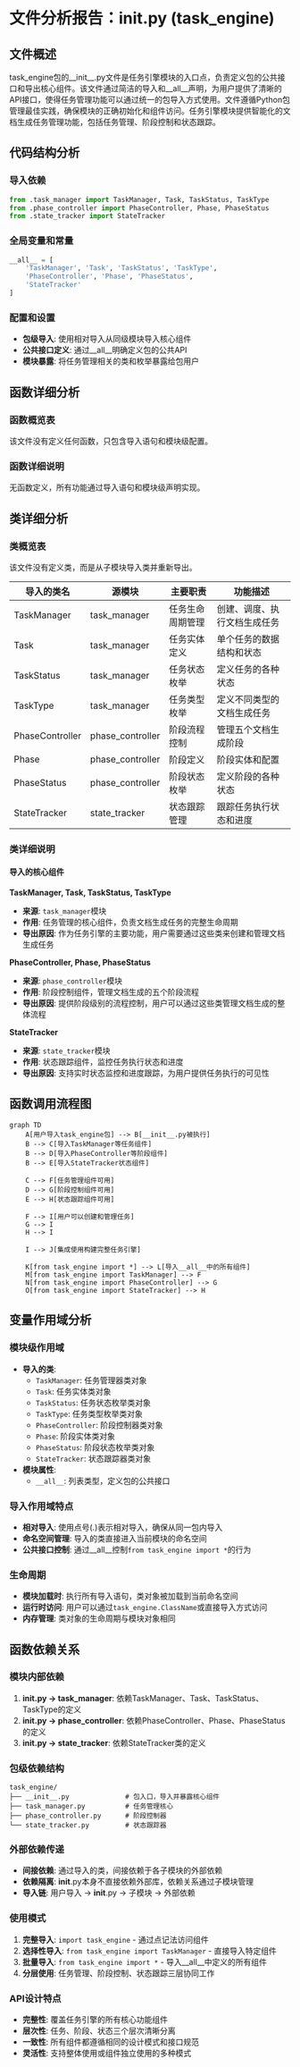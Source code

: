 # 文件分析报告：__init__.py (task_engine)

## 文件概述
task_engine包的__init__.py文件是任务引擎模块的入口点，负责定义包的公共接口和导出核心组件。该文件通过简洁的导入和__all__声明，为用户提供了清晰的API接口，使得任务管理功能可以通过统一的包导入方式使用。文件遵循Python包管理最佳实践，确保模块的正确初始化和组件访问。任务引擎模块提供智能化的文档生成任务管理功能，包括任务管理、阶段控制和状态跟踪。

## 代码结构分析

### 导入依赖
```python
from .task_manager import TaskManager, Task, TaskStatus, TaskType
from .phase_controller import PhaseController, Phase, PhaseStatus
from .state_tracker import StateTracker
```

### 全局变量和常量
```python
__all__ = [
    'TaskManager', 'Task', 'TaskStatus', 'TaskType',
    'PhaseController', 'Phase', 'PhaseStatus', 
    'StateTracker'
]
```

### 配置和设置
- **包级导入**: 使用相对导入从同级模块导入核心组件
- **公共接口定义**: 通过__all__明确定义包的公共API
- **模块暴露**: 将任务管理相关的类和枚举暴露给包用户

## 函数详细分析

### 函数概览表
该文件没有定义任何函数，只包含导入语句和模块级配置。

### 函数详细说明
无函数定义，所有功能通过导入语句和模块级声明实现。

## 类详细分析

### 类概览表
该文件没有定义类，而是从子模块导入类并重新导出。

| 导入的类名 | 源模块 | 主要职责 | 功能描述 |
|------------|--------|----------|----------|
| TaskManager | task_manager | 任务生命周期管理 | 创建、调度、执行文档生成任务 |
| Task | task_manager | 任务实体定义 | 单个任务的数据结构和状态 |
| TaskStatus | task_manager | 任务状态枚举 | 定义任务的各种状态 |
| TaskType | task_manager | 任务类型枚举 | 定义不同类型的文档生成任务 |
| PhaseController | phase_controller | 阶段流程控制 | 管理五个文档生成阶段 |
| Phase | phase_controller | 阶段定义 | 阶段实体和配置 |
| PhaseStatus | phase_controller | 阶段状态枚举 | 定义阶段的各种状态 |
| StateTracker | state_tracker | 状态跟踪管理 | 跟踪任务执行状态和进度 |

### 类详细说明

#### 导入的核心组件

**TaskManager, Task, TaskStatus, TaskType**
- **来源**: `task_manager`模块
- **作用**: 任务管理的核心组件，负责文档生成任务的完整生命周期
- **导出原因**: 作为任务引擎的主要功能，用户需要通过这些类来创建和管理文档生成任务

**PhaseController, Phase, PhaseStatus**
- **来源**: `phase_controller`模块  
- **作用**: 阶段控制组件，管理文档生成的五个阶段流程
- **导出原因**: 提供阶段级别的流程控制，用户可以通过这些类管理文档生成的整体流程

**StateTracker**
- **来源**: `state_tracker`模块
- **作用**: 状态跟踪组件，监控任务执行状态和进度
- **导出原因**: 支持实时状态监控和进度跟踪，为用户提供任务执行的可见性

## 函数调用流程图
```mermaid
graph TD
    A[用户导入task_engine包] --> B[__init__.py被执行]
    B --> C[导入TaskManager等任务组件]
    B --> D[导入PhaseController等阶段组件] 
    B --> E[导入StateTracker状态组件]
    
    C --> F[任务管理组件可用]
    D --> G[阶段控制组件可用]
    E --> H[状态跟踪组件可用]
    
    F --> I[用户可以创建和管理任务]
    G --> I
    H --> I
    
    I --> J[集成使用构建完整任务引擎]
    
    K[from task_engine import *] --> L[导入__all__中的所有组件]
    M[from task_engine import TaskManager] --> F
    N[from task_engine import PhaseController] --> G
    O[from task_engine import StateTracker] --> H
```

## 变量作用域分析

### 模块级作用域
- **导入的类**:
  - `TaskManager`: 任务管理器类对象
  - `Task`: 任务实体类对象
  - `TaskStatus`: 任务状态枚举类对象
  - `TaskType`: 任务类型枚举类对象
  - `PhaseController`: 阶段控制器类对象
  - `Phase`: 阶段实体类对象
  - `PhaseStatus`: 阶段状态枚举类对象
  - `StateTracker`: 状态跟踪器类对象
- **模块属性**:
  - `__all__`: 列表类型，定义包的公共接口

### 导入作用域特点
- **相对导入**: 使用点号(.)表示相对导入，确保从同一包内导入
- **命名空间管理**: 导入的类直接进入当前模块的命名空间
- **公共接口控制**: 通过__all__控制`from task_engine import *`的行为

### 生命周期
- **模块加载时**: 执行所有导入语句，类对象被加载到当前命名空间
- **运行时访问**: 用户可以通过`task_engine.ClassName`或直接导入方式访问
- **内存管理**: 类对象的生命周期与模块对象相同

## 函数依赖关系

### 模块内部依赖
1. **__init__.py -> task_manager**: 依赖TaskManager、Task、TaskStatus、TaskType的定义
2. **__init__.py -> phase_controller**: 依赖PhaseController、Phase、PhaseStatus的定义  
3. **__init__.py -> state_tracker**: 依赖StateTracker类的定义

### 包级依赖结构
```
task_engine/
├── __init__.py              # 包入口，导入并暴露核心组件
├── task_manager.py          # 任务管理核心
├── phase_controller.py      # 阶段控制器  
└── state_tracker.py         # 状态跟踪器
```

### 外部依赖传递
- **间接依赖**: 通过导入的类，间接依赖于各子模块的外部依赖
- **依赖隔离**: __init__.py本身不直接依赖外部库，依赖关系通过子模块管理
- **导入链**: 用户导入 -> __init__.py -> 子模块 -> 外部依赖

### 使用模式
1. **完整导入**: `import task_engine` - 通过点记法访问组件
2. **选择性导入**: `from task_engine import TaskManager` - 直接导入特定组件
3. **批量导入**: `from task_engine import *` - 导入__all__中定义的所有组件
4. **分层使用**: 任务管理、阶段控制、状态跟踪三层协同工作

### API设计特点
- **完整性**: 覆盖任务引擎的所有核心功能组件
- **层次性**: 任务、阶段、状态三个层次清晰分离
- **一致性**: 所有组件都遵循相同的设计模式和接口规范
- **灵活性**: 支持整体使用或组件独立使用的多种模式